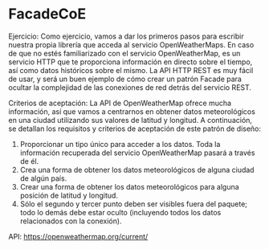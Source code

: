 # FacadeCoE
Ejercicio: Como ejercicio, vamos a dar los primeros pasos para escribir nuestra propia librería que acceda al servicio OpenWeatherMaps. En caso de que no estés familiarizado con el servicio OpenWeatherMap, es un servicio HTTP que te proporciona información en directo sobre el tiempo, así como datos históricos sobre el mismo. La API HTTP REST es muy fácil de usar, y será un buen ejemplo de cómo crear un patrón Facade para ocultar la complejidad de las conexiones de red detrás del servicio REST.

Criterios de aceptación: La API de OpenWeatherMap ofrece mucha información, así que vamos a centrarnos en obtener datos meteorológicos en una ciudad utilizando sus valores de latitud y longitud. A continuación, se detallan los requisitos y criterios de aceptación de este patrón de diseño:

1.	Proporcionar un tipo único para acceder a los datos. Toda la información recuperada del servicio OpenWeatherMap pasará a través de él.
2.	Crea una forma de obtener los datos meteorológicos de alguna ciudad de algún país.
3.	Crear una forma de obtener los datos meteorológicos para alguna posición de latitud y longitud.
4.	Sólo el segundo y tercer punto deben ser visibles fuera del paquete; todo lo demás debe estar oculto (incluyendo todos los datos relacionados con la conexión).

API: https://openweathermap.org/current/
